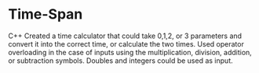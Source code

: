 # Time-Span
C++
Created a time calculator that could take 0,1,2, or 3 parameters and convert it into
the correct time, or calculate the two times. Used operator overloading in the case of 
inputs using the multiplication, division, addition, or subtraction symbols.
Doubles and integers could be used as input.
